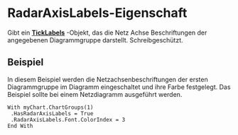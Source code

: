 
# RadarAxisLabels-Eigenschaft

Gibt ein  **[TickLabels](d71b6cf2-c4ad-66f3-f7c2-8219f9ec21b1.md)** -Objekt, das die Netz Achse Beschriftungen der angegebenen Diagrammgruppe darstellt. Schreibgeschützt.


## Beispiel

In diesem Beispiel werden die Netzachsenbeschriftungen der ersten Diagrammgruppe im Diagramm eingeschaltet und ihre Farbe festgelegt. Das Beispiel sollte bei einem Netzdiagramm ausgeführt werden.


```
With myChart.ChartGroups(1) 
 .HasRadarAxisLabels = True 
 .RadarAxisLabels.Font.ColorIndex = 3 
End With
```

